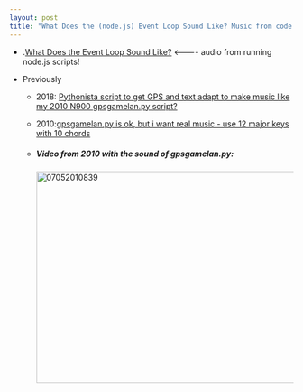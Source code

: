 ```yaml
---
layout: post
title: "What Does the (node.js) Event Loop Sound Like? Music from code (like music from GPS I did back in 2010 with my N900)"
---
```

* .[What Does the Event Loop Sound Like?](https://medium.com/att-israel/what-does-the-event-loop-sound-like-b571abaa3562) <---- audio from running node.js scripts!

* Previously

  * 2018: [Pythonista script to get GPS and text adapt to make music like my 2010 N900 gpsgamelan.py script?](http://rolandtanglao.com/2018/05/06/p1-pythonista-script-to-get-gps-coordinates-on-ios/)        
  * 2010:[gpsgamelan.py is ok, but i want real music - use 12 major keys with 10 chords](http://rolandtanglao.com/2010/07/06/gpsgamelan-py-is-ok-but-i-want-real-music-use-12-major-keys-with-10-chords/)        
  * ##### Video from 2010 with the sound of gpsgamelan.py:

    <a data-flickr-embed="true" href="https://www.flickr.com/photos/roland/4764398655/in/photolist-8g1MJp" title="07052010839"><img src="https://live.staticflickr.com/4101/4764398655_7ab3da72bc.jpg" width="500" height="375" alt="07052010839"></a><script async src="//embedr.flickr.com/assets/client-code.js" charset="utf-8"></script>
